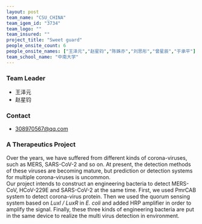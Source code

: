 ```yaml
---
layout: post
team_name: "CSU_CHINA"
team_igem_id: "3734"
team_logo: ""
team_insured: ""
project_title: "Sweet guard"
people_onsite_count: 6
people_onsite_names: ["王泽元","赵星钧","陈姝亦","刘思彤","曾星辰","于承平"]
team_school_name: "中南大学"
---
```



### Team Leader
* 王泽元
* 赵星钧

### Contact
* 308970567@qq.com

### A Therapeutics Project

Over the years, we have suffered from different kinds of corona-viruses, such as MERS, SARS-CoV-2 and so on. At present, the detection methods of these viruses are becoming mature, but prediction or detection systems for multiple corona-viruses is uncommon.  
Our project intends to construct an engineering bacteria to detect MERS-CoV, HCoV-229E and SARS-CoV-2 at the same time. First, we used PmrCAB system to detect corona-virus protein. Then we used the  quorum sensing system based on *LuxI / LuxR* in *E. coli* and added HRP amplifier in order to amplify the signal. Finally, these three kinds of engineering bacteria are put in the same device to realize the multi virus detection in  environment.
